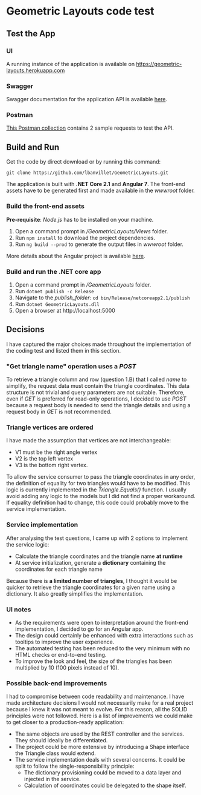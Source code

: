 # Geometric Layouts code test

## Test the App

### UI
A running instance of the application is available on https://geometric-layouts.herokuapp.com

### Swagger
Swagger documentation for the application API is available [here](https://geometric-layouts.herokuapp.com/swagger).

### Postman
[This Postman collection](GeometricLayouts.postman_collection.json) contains 2 sample requests to test the API.

## Build and Run
Get the code by direct download or by running this command:

    git clone https://github.com/lbanvillet/GeometricLayouts.git

The application is built with **.NET Core 2.1** and **Angular 7**. The front-end assets have to be generated first and made available in the _wwwroot_ folder.

### Build the front-end assets
**Pre-requisite**: _Node.js_ has to be installed on your machine.
1. Open a command prompt in _<local-repo>/GeometricLayouts/Views_ folder.
2. Run `npm install` to download the project dependencies.
3. Run `ng build --prod` to generate the output files in _wwwroot_ folder.

More details about the Angular project is available [here](GeometricLayouts/Views/README.md).

### Build and run the .NET core app
1. Open a command prompt in _<local-repo>/GeometricLayouts_ folder.
2. Run `dotnet publish -c Release`
3. Navigate to the _publish_folder_: `cd bin/Release/netcoreapp2.1/publish`
4. Run `dotnet GeometricLayouts.dll`
5. Open a browser at http://localhost:5000

## Decisions
I have captured the major choices made throughout the implementation of the coding test and listed them in this section.

### "Get triangle name" operation uses a _POST_
To retrieve a triangle column and row (question 1.B) that I called _name_ to simplify, the request data must contain the triangle coordinates. This data structure is not trivial and query parameters are not suitable. Therefore, even if _GET_ is preferred for read-only operations, I decided to use _POST_ because a request body is needed to send the triangle details and using a request body in _GET_ is not recommended.

### Triangle vertices are ordered
I have made the assumption that vertices are not interchangeable:
* V1 must be the right angle vertex
* V2 is the top left vertex
* V3 is the bottom right vertex.

To allow the service consumer to pass the triangle coordinates in any order, the definition of equality for two triangles would have to be modified. This logic is currently implemented in the _Triangle.Equals()_ function. I usually avoid adding any logic to the models but I did not find a proper workaround. If equality definition had to change, this code could probably move to the service implementation.

### Service implementation
After analysing the test questions, I came up with 2 options to implement the service logic:
* Calculate the triangle coordinates and the triangle name **at runtime**
* At service initialization, generate a **dictionary** containing the coordinates for each triangle name

Because there is **a limited number of triangles**, I thought it would be quicker to retrieve the triangle coordinates for a given name using a dictionary. It also greatly simplifies the implementation.

### UI notes
* As the requirements were open to interpretation around the front-end implementation, I decided to go for an Angular app.
* The design could certainly be enhanced with extra interactions such as tooltips to improve the user experience.
* The automated testing has been reduced to the very minimum with no HTML checks or end-to-end testing.
* To improve the look and feel, the size of the triangles has been multiplied by 10 (100 pixels instead of 10).

### Possible back-end improvements
I had to compromise between code readability and maintenance. I have made architecture decisions I would not necessarily make for a real project because I knew it was not meant to evolve. For this reason, all the SOLID principles were not followed. Here is a list of improvements we could make to get closer to a production-ready application:
* The same objects are used by the REST controller and the services. They should ideally be differentiated.
* The project could be more extensive by introducing a Shape interface the Triangle class would extend.
* The service implementation deals with several concerns. It could be split to follow the single-responsibility principle:
	* The dictionary provisioning could be moved to a data layer and injected in the service.
	* Calculation of coordinates could be delegated to the shape itself.